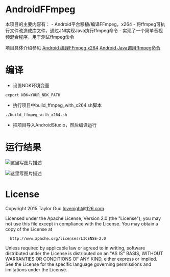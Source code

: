 
# AndroidFFmpeg
本项目的主要内容有：
    - Android平台移植/编译FFmpeg，x264
    - 将ffmpeg可执行文件改造成库文件，通过JNI实现Java执行ffmpeg命令
    - 实现了一个简单音视频混合程序，用于测试ffmpeg命令

项目具体介绍参见
[Android 编译FFmpeg x264](http://blog.csdn.net/matrix_laboratory/article/details/56490404)
[Android Java调用ffmpeg命令](http://blog.csdn.net/matrix_laboratory/article/details/56677084)

# 编译
- 设置NDK环境变量
```
export NDK=YOUR_NDK_PATH
```
- 执行项目中build_ffmpeg_with_x264.sh脚本
```
./build_ffmpeg_with_x264.sh
```
- 把项目导入AndroidStudio，然后编译运行

# 运行结果

![这里写图片描述](http://img.blog.csdn.net/20170225141546144?watermark/2/text/aHR0cDovL2Jsb2cuY3Nkbi5uZXQvbWF0cml4X2xhYm9yYXRvcnk=/font/5a6L5L2T/fontsize/400/fill/I0JBQkFCMA==/dissolve/70/gravity/SouthEast)

![这里写图片描述](http://img.blog.csdn.net/20170225141604316?watermark/2/text/aHR0cDovL2Jsb2cuY3Nkbi5uZXQvbWF0cml4X2xhYm9yYXRvcnk=/font/5a6L5L2T/fontsize/400/fill/I0JBQkFCMA==/dissolve/70/gravity/SouthEast)

# License
Copyright 2015 Taylor Guo <lovenight@126.com>

Licensed under the Apache License, Version 2.0 (the "License");
you may not use this file except in compliance with the License.
You may obtain a copy of the License at

      http://www.apache.org/licenses/LICENSE-2.0

 Unless required by applicable law or agreed to in writing, software
 distributed under the License is distributed on an "AS IS" BASIS,
 WITHOUT WARRANTIES OR CONDITIONS OF ANY KIND, either express or implied.
 See the License for the specific language governing permissions and
 limitations under the License.




